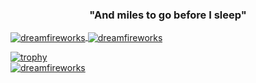 <h3 align="center">"And miles to go before I sleep"</h3>
<a href="https://www.linkedin.com/in/serhan-eraslan/" target="_blank">
  <img align="center" src="https://github-readme-stats.vercel.app/api?username=dreamfireworks&hide=contribs&show_icons=true&locale=en&theme=dark&cache_seconds=2000" alt="dreamfireworks" />
</a>
<a href="https://www.linkedin.com/in/serhan-eraslan/" target="_blank">
  <img align="center" src="https://github-readme-stats.vercel.app/api/top-langs?username=dreamfireworks&show_icons=true&locale=en&layout=compact&theme=dark&hide=jupyter%20notebook" alt="dreamfireworks" />
</a>
<!--
<a href="https://www.linkedin.com/in/serhan-eraslan/" target="_blank">
  <img align="center" src="https://github-readme-streak-stats.herokuapp.com/?user=dreamfireworks&theme=dark" alt="dreamfireworks" />
</a> -->

[![trophy](https://github-profile-trophy.vercel.app/?username=dreamfireworks&-ma&rank=S,AAA,AA,A,B&theme=darkhub)](https://github.com/ryo-ma/github-profile-trophy)
<br>
<a href="https://www.linkedin.com/in/serhan-eraslan/" target="_blank" align="left">
  <img src="https://komarev.com/ghpvc/?username=dreamfireworks&label=Profile%20views&color=0e75b6&style=flat" alt="dreamfireworks" />
</a>
